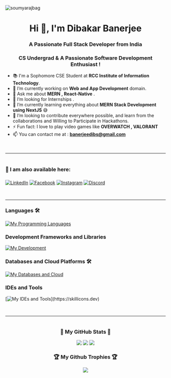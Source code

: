 <!-- ![logo](https://github.com/soumyarajbag/soumyarajbag/blob/main/Soumyaraj_Bag_Poster.png) -->
<p align="left"> <img src="https://komarev.com/ghpvc/?username=soumyarajbag&label=Profile%20views&color=0e75b6&style=flat" alt="soumyarajbag" /> </p>
<h1 align="center">Hi 👋, I'm Dibakar Banerjee</h1>
<h3 align="center">A Passionate Full Stack Developer from India</h3>
<h3 align="center">CS Undergrad & A Passionate Software Development Enthusiast !</h3>

- 📚 I'm a Sophomore CSE Student at **RCC Institute of Information Technology**.
- 🌱 I’m currently working on **Web and App Development** domain.
- 💬 Ask me about **MERN , React-Native** .
- 👯 I’m looking for Internships .  
- 🔭 I’m currently learning everything about **MERN Stack Development using NextJS** 😅
- 💞️ I’m looking to contribute everywhere possible, and learn from the collaborations and Willing to Participate in Hackathons.
- ⚡ Fun fact: I love to play video games like **OVERWATCH , VALORANT**
- 📫 You can contact me at : **banerjeedibs@gmail.com**

<br>

---
# <h3 align="left">📧 I am also available here: <h3>
<p align="left">
<a href="https://www.linkedin.com/in/soumyaraj-bag-037486135/" target="blank"><img alt='LinkedIn' src='https://img.shields.io/badge/LinkedIn-100000?style=for-the-badge&logo=LinkedIn&logoColor=white&labelColor=000000&color=0072b1'/></a>  
<a href="https://www.facebook.com/TheSoumyarajBag/" target="blank"><img alt='Facebook' src='https://img.shields.io/badge/Facebook-100000?style=for-the-badge&logo=Facebook&logoColor=white&labelColor=black&color=000080'/></a>
<a href="https://www.instagram.com/soumyarajbag/" target="blank"><img alt='Instagram' src='https://img.shields.io/badge/Instagram-100000?style=for-the-badge&logo=Instagram&logoColor=white&labelColor=000000&color=FF009E'/></a>
<a href="discordapp.com/users/soumyarajbag" target="blank"><img alt='Discord' src='https://img.shields.io/badge/Discord-100000?style=for-the-badge&logo=Discord&logoColor=white&labelColor=black&color=6B00B3'/></a>

</p>

<br>

---

### Languages 🛠 
[![My Programming Languages](https://skillicons.dev/icons?i=c,cpp,python,js,ts)](https://skillicons.dev)

### Development Frameworks and Libraries
[![My Development](https://skillicons.dev/icons?i=html,css,bootstrap,tailwindcss,react,mui,nodejs,expressjs,nextjs)](https://skillicons.dev)

### Databases and Cloud Platforms 🛠 
[![My Databases and Cloud](https://skillicons.dev/icons?i=mongodb,mysql,sqlite,supabase,firebase)](https://skillicons.dev)

### IDEs and Tools
[![My IDEs and Tools](https://skillicons.dev/icons?i=vscode,postman,git,github,vercel,netlify,replit,)](https://skillicons.dev)


<br/>

---


# <h3 align="center">🏅 My GitHub Stats 🏅</h3>

<div align="center">
<img src="https://github-readme-stats.vercel.app/api/top-langs/?username=Dibs07&layout=compact&theme=dark#gh-dark-mode-only">
<img src="https://github-readme-stats.vercel.app/api?username=Dibs07&show_icons=true&include_all_commits=true&theme=dark">
<img src="https://github-readme-streak-stats.herokuapp.com/?user=Dibs07&theme=dark">
</div>

<div align="center">
<h3 align="center">🏆 My Github Trophies 🏆</h3>
<img align="center" src="https://github-profile-trophy.vercel.app/?username=Dibs07&theme=onedark">
</div>
